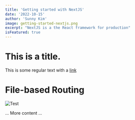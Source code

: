```yaml
---
title: 'Getting started with NextJS'
date: '2022-10-15'
author: 'Sunny Kim'
image: getting-started-nextjs.png
excerpt: "NextJS is a the React framework for production"
isFeatured: true
---
```

# This is a title.

This is some regular text with a [link](https://google.com)

# File-based Routing
![Test](nextjs-file-based-routing.png)

... More content ...

